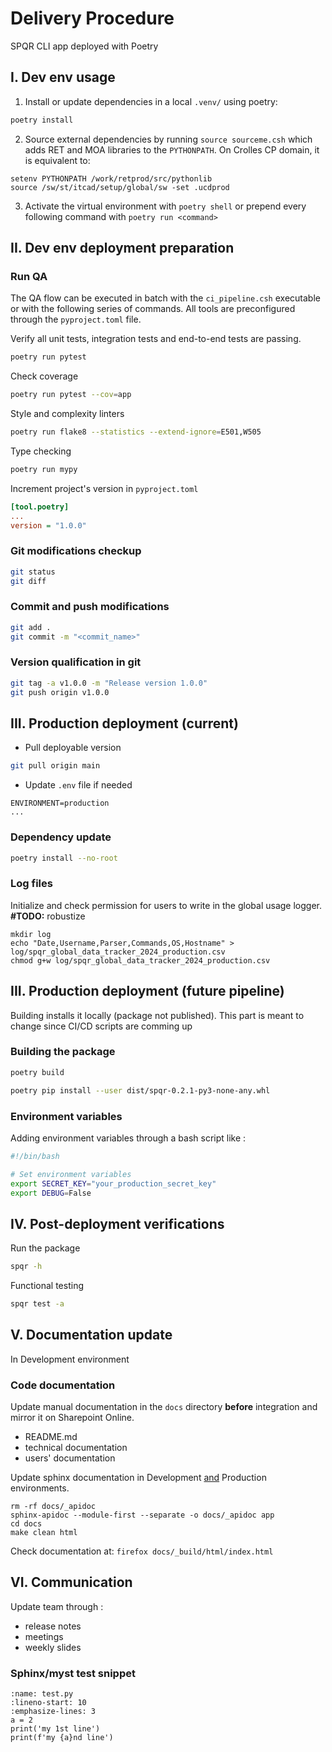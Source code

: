 # Delivery Procedure
SPQR CLI app deployed with Poetry

## I. Dev env usage
1. Install or update dependencies in a local `.venv/` using poetry:
```bash
poetry install
```
2. Source external dependencies by running `source sourceme.csh` which adds RET and MOA libraries to the `PYTHONPATH`. On Crolles CP domain, it is equivalent to:
```shell
setenv PYTHONPATH /work/retprod/src/pythonlib
source /sw/st/itcad/setup/global/sw -set .ucdprod
```
3. Activate the virtual environment with `poetry shell` or prepend every following command with `poetry run <command>`

## II. Dev env deployment preparation
### Run QA

The QA flow can be executed in batch with the `ci_pipeline.csh` executable or with the following series of commands. All tools are preconfigured through the `pyproject.toml` file.

Verify all unit tests, integration tests and end-to-end tests are passing.  
```bash
poetry run pytest
```

Check coverage
```bash
poetry run pytest --cov=app
```

Style and complexity linters
```bash
poetry run flake8 --statistics --extend-ignore=E501,W505
```

Type checking
```bash
poetry run mypy
```

Increment project's version in `pyproject.toml`
```ini
[tool.poetry]
...
version = "1.0.0"
```

### Git modifications checkup
```bash
git status
git diff
```

<!-- #### Upgrade dependencies (if needed)
```bash
poetry update
``` -->

### Commit and push modifications
```bash
git add .
git commit -m "<commit_name>"
```

### Version qualification in git
```bash
git tag -a v1.0.0 -m "Release version 1.0.0"
git push origin v1.0.0
```

## III. Production deployment (current)
* Pull deployable version
```bash
git pull origin main
```

* Update `.env` file if needed
```properties
ENVIRONMENT=production
...
```
### Dependency update
<!-- #### Using same portable environment -->
```bash
poetry install --no-root
```

### Log files
Initialize and check permission for users to write in the global usage logger. **#TODO:** robustize
```shell
mkdir log
echo "Date,Username,Parser,Commands,OS,Hostname" > log/spqr_global_data_tracker_2024_production.csv
chmod g+w log/spqr_global_data_tracker_2024_production.csv
```

## III. Production deployment (future pipeline)
Building installs it locally (package not published).
This part is meant to change since CI/CD scripts are comming up

### Building the package
```bash
poetry build
```
```bash
poetry pip install --user dist/spqr-0.2.1-py3-none-any.whl
```

### Environment variables
Adding environment variables through a bash script like :
```bash
#!/bin/bash

# Set environment variables
export SECRET_KEY="your_production_secret_key"
export DEBUG=False
```

## IV. Post-deployment verifications
Run the package
```bash
spqr -h
```

Functional testing
```bash
spqr test -a
```

<!-- #### Maintainablity and log monitoring

```bash
tail -f spqr.log*
``` -->

## V. Documentation update
In Development environment
### Code documentation
Update manual documentation in the `docs` directory **before** integration and mirror it on Sharepoint Online.
* README.md  
* technical documentation  
* users' documentation 

<!-- ```bash
poetry run sphinx-quickstart
poetry run sphinx-build -b html docs/ docs/_build/
``` -->

Update sphinx documentation in Development <u>and</u> Production environments.
```{code} sh
rm -rf docs/_apidoc
sphinx-apidoc --module-first --separate -o docs/_apidoc app
cd docs
make clean html
```

Check documentation at: `firefox docs/_build/html/index.html`

## VI. Communication
Update team through :
* release notes
* meetings
* weekly slides

### Sphinx/myst test snippet
```{code-block} python
:name: test.py
:lineno-start: 10
:emphasize-lines: 3
a = 2
print('my 1st line')
print(f'my {a}nd line')
```

<!-- environement variables -->
